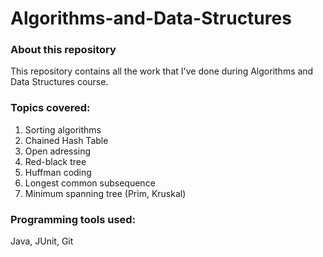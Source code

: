 # Algorithms-and-Data-Structures
### About this repository
This repository contains all the work that I've done during Algorithms and Data Structures course.
### Topics covered:
1. Sorting algorithms
2. Chained Hash Table
3. Open adressing
4. Red-black tree
5. Huffman coding
6. Longest common subsequence
7. Minimum spanning tree (Prim, Kruskal)
### Programming tools used:
Java, JUnit, Git

